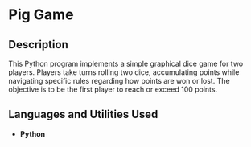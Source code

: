 <h1>Pig Game</h1>

<h2>Description</h2>
This Python program implements a simple graphical dice game for two players. Players take turns rolling two dice, accumulating points while navigating specific rules regarding how points are won or lost. The objective is to be the first player to reach or exceed 100 points.
<br />


<h2>Languages and Utilities Used</h2>

- <b>Python</b> 



<!--
 ```diff
- text in red
+ text in green
! text in orange
# text in gray
@@ text in purple (and bold)@@
```
--!>
